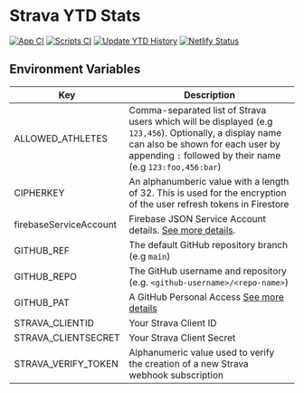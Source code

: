 # Strava YTD Stats

[![App CI](https://github.com/curtiscde/stravaytd/actions/workflows/app-ci.yml/badge.svg)](https://github.com/curtiscde/stravaytd/actions/workflows/app-ci.yml) [![Scripts CI](https://github.com/curtiscde/stravaytd/actions/workflows/gh-scripts-ci.yml/badge.svg)](https://github.com/curtiscde/stravaytd/actions/workflows/gh-scripts-ci.yml) [![Update YTD History](https://github.com/curtiscde/stravaytd/actions/workflows/update-ytd-history.yml/badge.svg)](https://github.com/curtiscde/stravaytd/actions/workflows/update-ytd-history.yml) [![Netlify Status](https://api.netlify.com/api/v1/badges/e1fb843a-952b-425a-a463-5bcdde5581e0/deploy-status)](https://app.netlify.com/sites/stravaytd/deploys)

## Environment Variables

| Key                    | Description |
|------------------------|-------------|
| ALLOWED_ATHLETES       | Comma-separated list of Strava users which will be displayed (e.g `123,456`). Optionally, a display name can also be shown for each user by appending `:` followed by their name (e.g `123:foo,456:bar`)         | 
| CIPHERKEY              | An alphanumberic value with a length of 32. This is used for the encryption of the user refresh tokens in Firestore            |
| firebaseServiceAccount | Firebase JSON Service Account details. [See more details](https://firebase.google.com/docs/app-distribution/authenticate-service-account.md?platform=android).            |
| GITHUB_REF             | The default GitHub repository branch (e.g `main`)            |
| GITHUB_REPO            | The GitHub username and repository (e.g. `<github-username>/<repo-name>`)            |
| GITHUB_PAT             | A GitHub Personal Access [See more details](https://docs.github.com/en/authentication/keeping-your-account-and-data-secure/creating-a-personal-access-token)            |
| STRAVA_CLIENTID        | Your Strava Client ID            |
| STRAVA_CLIENTSECRET    | Your Strava Client Secret            |
| STRAVA_VERIFY_TOKEN    | Alphanumeric value used to verify the creation of a new Strava webhook subscription            |